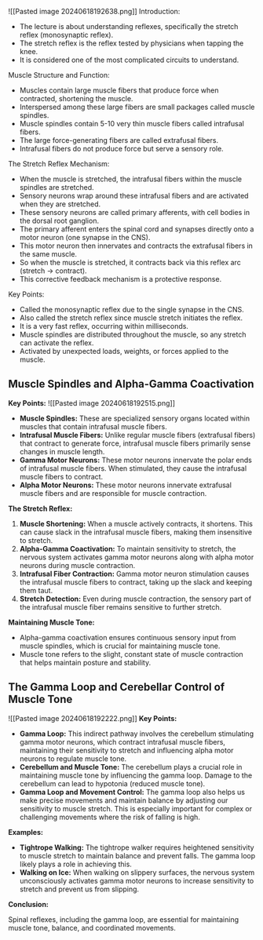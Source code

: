 ![[Pasted image 20240618192638.png]]
Introduction:
- The lecture is about understanding reflexes, specifically the stretch reflex (monosynaptic reflex).
- The stretch reflex is the reflex tested by physicians when tapping the knee.
- It is considered one of the most complicated circuits to understand.

Muscle Structure and Function:
- Muscles contain large muscle fibers that produce force when contracted, shortening the muscle.
- Interspersed among these large fibers are small packages called muscle spindles.
- Muscle spindles contain 5-10 very thin muscle fibers called intrafusal fibers.
- The large force-generating fibers are called extrafusal fibers.
- Intrafusal fibers do not produce force but serve a sensory role.

The Stretch Reflex Mechanism:
- When the muscle is stretched, the intrafusal fibers within the muscle spindles are stretched.
- Sensory neurons wrap around these intrafusal fibers and are activated when they are stretched.
- These sensory neurons are called primary afferents, with cell bodies in the dorsal root ganglion.
- The primary afferent enters the spinal cord and synapses directly onto a motor neuron (one synapse in the CNS).
- This motor neuron then innervates and contracts the extrafusal fibers in the same muscle.
- So when the muscle is stretched, it contracts back via this reflex arc (stretch -> contract).
- This corrective feedback mechanism is a protective response.

Key Points:
- Called the monosynaptic reflex due to the single synapse in the CNS.
- Also called the stretch reflex since muscle stretch initiates the reflex.
- It is a very fast reflex, occurring within milliseconds.
- Muscle spindles are distributed throughout the muscle, so any stretch can activate the reflex.
- Activated by unexpected loads, weights, or forces applied to the muscle.

## Muscle Spindles and Alpha-Gamma Coactivation

**Key Points:**
![[Pasted image 20240618192515.png]]
- **Muscle Spindles:** These are specialized sensory organs located within muscles that contain intrafusal muscle fibers.
- **Intrafusal Muscle Fibers:** Unlike regular muscle fibers (extrafusal fibers) that contract to generate force, intrafusal muscle fibers primarily sense changes in muscle length.
- **Gamma Motor Neurons:** These motor neurons innervate the polar ends of intrafusal muscle fibers. When stimulated, they cause the intrafusal muscle fibers to contract.
- **Alpha Motor Neurons:** These motor neurons innervate extrafusal muscle fibers and are responsible for muscle contraction.

**The Stretch Reflex:**

1. **Muscle Shortening:** When a muscle actively contracts, it shortens. This can cause slack in the intrafusal muscle fibers, making them insensitive to stretch.
2. **Alpha-Gamma Coactivation:** To maintain sensitivity to stretch, the nervous system activates gamma motor neurons along with alpha motor neurons during muscle contraction.
3. **Intrafusal Fiber Contraction:** Gamma motor neuron stimulation causes the intrafusal muscle fibers to contract, taking up the slack and keeping them taut.
4. **Stretch Detection:** Even during muscle contraction, the sensory part of the intrafusal muscle fiber remains sensitive to further stretch.

**Maintaining Muscle Tone:**

- Alpha-gamma coactivation ensures continuous sensory input from muscle spindles, which is crucial for maintaining muscle tone.
- Muscle tone refers to the slight, constant state of muscle contraction that helps maintain posture and stability.


## The Gamma Loop and Cerebellar Control of Muscle Tone
![[Pasted image 20240618192222.png]]
**Key Points:**

- **Gamma Loop:** This indirect pathway involves the cerebellum stimulating gamma motor neurons, which contract intrafusal muscle fibers, maintaining their sensitivity to stretch and influencing alpha motor neurons to regulate muscle tone.
- **Cerebellum and Muscle Tone:** The cerebellum plays a crucial role in maintaining muscle tone by influencing the gamma loop. Damage to the cerebellum can lead to hypotonia (reduced muscle tone).
- **Gamma Loop and Movement Control:** The gamma loop also helps us make precise movements and maintain balance by adjusting our sensitivity to muscle stretch. This is especially important for complex or challenging movements where the risk of falling is high.

**Examples:**

- **Tightrope Walking:** The tightrope walker requires heightened sensitivity to muscle stretch to maintain balance and prevent falls. The gamma loop likely plays a role in achieving this.
- **Walking on Ice:** When walking on slippery surfaces, the nervous system unconsciously activates gamma motor neurons to increase sensitivity to stretch and prevent us from slipping.

**Conclusion:**

Spinal reflexes, including the gamma loop, are essential for maintaining muscle tone, balance, and coordinated movements.